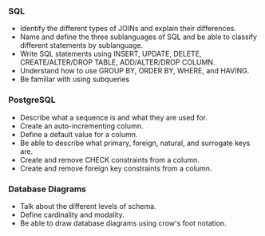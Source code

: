 ### SQL

* Identify the different types of JOINs and explain their differences.
* Name and define the three sublanguages of SQL and be able to classify different statements by sublanguage.
* Write SQL statements using INSERT, UPDATE, DELETE, CREATE/ALTER/DROP TABLE, ADD/ALTER/DROP COLUMN.
* Understand how to use GROUP BY, ORDER BY, WHERE, and HAVING.
* Be familiar with using subqueries

### PostgreSQL

* Describe what a sequence is and what they are used for.
* Create an auto-incrementing column.
* Define a default value for a column.
* Be able to describe what primary, foreign, natural, and surrogate keys are.
* Create and remove CHECK constraints from a column.
* Create and remove foreign key constraints from a column.

### Database Diagrams

* Talk about the different levels of schema.
* Define cardinality and modality.
* Be able to draw database diagrams using crow's foot notation.
